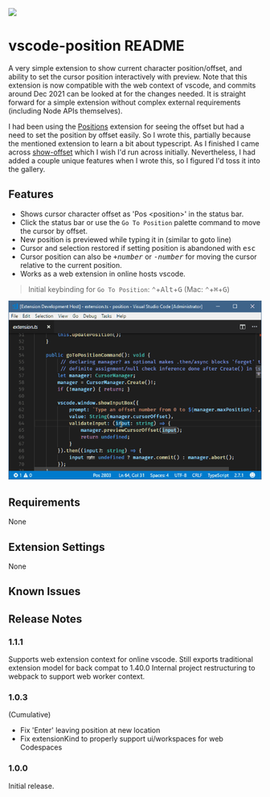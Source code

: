 [![](https://vsmarketplacebadge.apphb.com/version-short/jtr.vscode-position.svg)](https://marketplace.visualstudio.com/items?itemName=jtr.vscode-position)
# vscode-position README

A very simple extension to show current character position/offset, and ability to set the cursor position interactively with preview.  Note that this extension is now compatible with the web context of vscode, and commits around Dec 2021 can be looked at for the changes needed.  It is straight forward for a simple extension without complex external requirements (including Node APIs themselves).

I had been using the [Positions](https://github.com/Silvenga/vscode-positions) extension for seeing the offset but had a need to set the position by offset easily.  So I wrote this, partially because the mentioned extension to learn a bit about typescript.  As I finished I came across [show-offset](https://github.com/ramya-rao-a/show-offset) which I wish I'd run across initially.  Nevertheless, I had added a couple unique features when I wrote this, so I figured I'd toss it into the gallery.

## Features

- Shows cursor character offset as 'Pos \<position>' in the status bar.
- Click the status bar or use the `Go To Position` palette command to move the cursor by offset.
- New position is previewed while typing it in (similar to goto line)
- Cursor and selection restored if setting position is abandoned with <kbd>esc</kbd>
- Cursor position can also be <kbd>+</kbd><kbd>*number*</kbd> or <kbd>-</kbd><kbd>*number*</kbd> for moving the cursor relative to the current position.
- Works as a web extension in online hosts vscode.

> Initial keybinding for `Go To Position`: <kbd>⌃</kbd>+<kbd>Alt</kbd>+<kbd>G</kbd> (Mac:  <kbd>⌃</kbd>+<kbd>⌘</kbd>+<kbd>G</kbd>)

![Overview](other/PositionAnim.gif)

## Requirements
None
## Extension Settings
None

## Known Issues

## Release Notes

### 1.1.1
Supports web extension context for online vscode.
Still exports traditional extension model for back compat to 1.40.0
Internal project restructuring to webpack to support web worker context.
### 1.0.3
(Cumulative)
- Fix 'Enter' leaving position at new location
- Fix extensionKind to properly support ui/workspaces for web Codespaces

### 1.0.0

Initial release.

